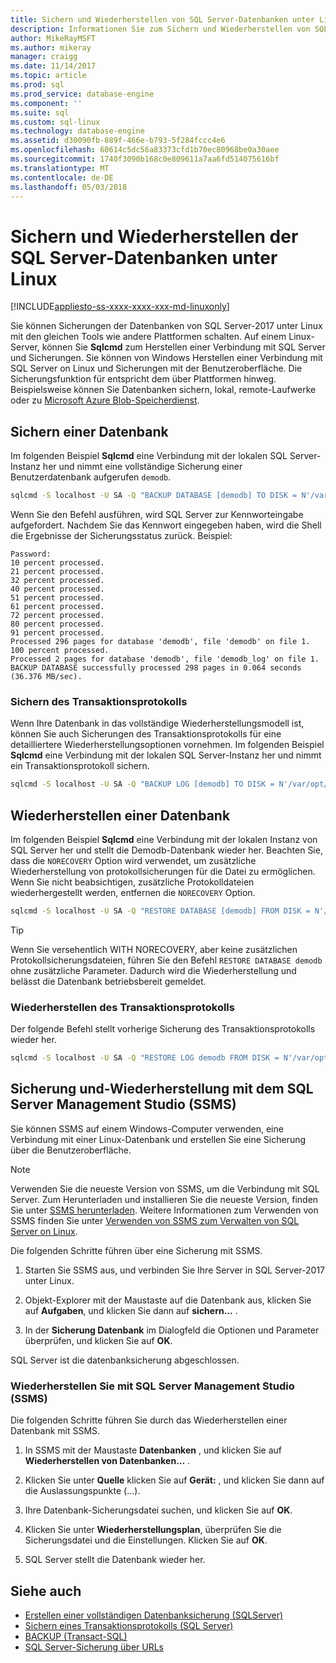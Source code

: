 ```yaml
---
title: Sichern und Wiederherstellen von SQL Server-Datenbanken unter Linux | Microsoft Docs
description: Informationen Sie zum Sichern und Wiederherstellen von SQL Server-Datenbanken unter Linux.
author: MikeRayMSFT
ms.author: mikeray
manager: craigg
ms.date: 11/14/2017
ms.topic: article
ms.prod: sql
ms.prod_service: database-engine
ms.component: ''
ms.suite: sql
ms.custom: sql-linux
ms.technology: database-engine
ms.assetid: d30090fb-889f-466e-b793-5f284fccc4e6
ms.openlocfilehash: 60614c5dc56a83373cfd1b70ec80968be0a30aee
ms.sourcegitcommit: 1740f3090b168c0e809611a7aa6fd514075616bf
ms.translationtype: MT
ms.contentlocale: de-DE
ms.lasthandoff: 05/03/2018
---
```

# <a name="backup-and-restore-sql-server-databases-on-linux"></a>Sichern und Wiederherstellen der SQL Server-Datenbanken unter Linux

[!INCLUDE[appliesto-ss-xxxx-xxxx-xxx-md-linuxonly](../includes/appliesto-ss-xxxx-xxxx-xxx-md-linuxonly.md)]

Sie können Sicherungen der Datenbanken von SQL Server-2017 unter Linux mit den gleichen Tools wie andere Plattformen schalten. Auf einem Linux-Server, können Sie **Sqlcmd** zum Herstellen einer Verbindung mit SQL Server und Sicherungen. Sie können von Windows Herstellen einer Verbindung mit SQL Server on Linux und Sicherungen mit der Benutzeroberfläche. Die Sicherungsfunktion für entspricht dem über Plattformen hinweg. Beispielsweise können Sie Datenbanken sichern, lokal, remote-Laufwerke oder zu [Microsoft Azure Blob-Speicherdienst](../relational-databases/backup-restore/sql-server-backup-to-url.md).

## <a name="backup-a-database"></a>Sichern einer Datenbank

Im folgenden Beispiel **Sqlcmd** eine Verbindung mit der lokalen SQL Server-Instanz her und nimmt eine vollständige Sicherung einer Benutzerdatenbank aufgerufen `demodb`.

```bash
sqlcmd -S localhost -U SA -Q "BACKUP DATABASE [demodb] TO DISK = N'/var/opt/mssql/data/demodb.bak' WITH NOFORMAT, NOINIT, NAME = 'demodb-full', SKIP, NOREWIND, NOUNLOAD, STATS = 10"
```

Wenn Sie den Befehl ausführen, wird SQL Server zur Kennworteingabe aufgefordert. Nachdem Sie das Kennwort eingegeben haben, wird die Shell die Ergebnisse der Sicherungsstatus zurück. Beispiel:

```
Password:
10 percent processed.
21 percent processed.
32 percent processed.
40 percent processed.
51 percent processed.
61 percent processed.
72 percent processed.
80 percent processed.
91 percent processed.
Processed 296 pages for database 'demodb', file 'demodb' on file 1.
100 percent processed.
Processed 2 pages for database 'demodb', file 'demodb_log' on file 1.
BACKUP DATABASE successfully processed 298 pages in 0.064 seconds (36.376 MB/sec).
```

### <a name="backup-the-transaction-log"></a>Sichern des Transaktionsprotokolls

Wenn Ihre Datenbank in das vollständige Wiederherstellungsmodell ist, können Sie auch Sicherungen des Transaktionsprotokolls für eine detailliertere Wiederherstellungsoptionen vornehmen. Im folgenden Beispiel **Sqlcmd** eine Verbindung mit der lokalen SQL Server-Instanz her und nimmt ein Transaktionsprotokoll sichern.

```bash
sqlcmd -S localhost -U SA -Q "BACKUP LOG [demodb] TO DISK = N'/var/opt/mssql/data/demodb_LogBackup.bak' WITH NOFORMAT, NOINIT, NAME = N'demodb_LogBackup', NOSKIP, NOREWIND, NOUNLOAD, STATS = 5"
```

## <a name="restore-a-database"></a>Wiederherstellen einer Datenbank

Im folgenden Beispiel **Sqlcmd** eine Verbindung mit der lokalen Instanz von SQL Server her und stellt die Demodb-Datenbank wieder her. Beachten Sie, dass die `NORECOVERY` Option wird verwendet, um zusätzliche Wiederherstellung von protokollsicherungen für die Datei zu ermöglichen. Wenn Sie nicht beabsichtigen, zusätzliche Protokolldateien wiederhergestellt werden, entfernen die `NORECOVERY` Option.

```bash
sqlcmd -S localhost -U SA -Q "RESTORE DATABASE [demodb] FROM DISK = N'/var/opt/mssql/data/demodb.bak' WITH FILE = 1, NOUNLOAD, REPLACE, NORECOVERY, STATS = 5"
```

> [!TIP]
> Wenn Sie versehentlich WITH NORECOVERY, aber keine zusätzlichen Protokollsicherungsdateien, führen Sie den Befehl `RESTORE DATABASE demodb` ohne zusätzliche Parameter. Dadurch wird die Wiederherstellung und belässt die Datenbank betriebsbereit gemeldet.

### <a name="restore-the-transaction-log"></a>Wiederherstellen des Transaktionsprotokolls

Der folgende Befehl stellt vorherige Sicherung des Transaktionsprotokolls wieder her.

```bash
sqlcmd -S localhost -U SA -Q "RESTORE LOG demodb FROM DISK = N'/var/opt/mssql/data/demodb_LogBackup.bak'"
```

## <a name="backup-and-restore-with-sql-server-management-studio-ssms"></a>Sicherung und-Wiederherstellung mit dem SQL Server Management Studio (SSMS)

Sie können SSMS auf einem Windows-Computer verwenden, eine Verbindung mit einer Linux-Datenbank und erstellen Sie eine Sicherung über die Benutzeroberfläche.

>[!NOTE] 
> Verwenden Sie die neueste Version von SSMS, um die Verbindung mit SQL Server. Zum Herunterladen und installieren Sie die neueste Version, finden Sie unter [SSMS herunterladen](../ssms/download-sql-server-management-studio-ssms.md). Weitere Informationen zum Verwenden von SSMS finden Sie unter [Verwenden von SSMS zum Verwalten von SQL Server on Linux](sql-server-linux-manage-ssms.md).

Die folgenden Schritte führen über eine Sicherung mit SSMS. 

1. Starten Sie SSMS aus, und verbinden Sie Ihre Server in SQL Server-2017 unter Linux.

1. Objekt-Explorer mit der Maustaste auf die Datenbank aus, klicken Sie auf **Aufgaben**, und klicken Sie dann auf **sichern...** .

1. In der **Sicherung Datenbank** im Dialogfeld die Optionen und Parameter überprüfen, und klicken Sie auf **OK**.
 
SQL Server ist die datenbanksicherung abgeschlossen.

### <a name="restore-with-sql-server-management-studio-ssms"></a>Wiederherstellen Sie mit SQL Server Management Studio (SSMS) 

Die folgenden Schritte führen Sie durch das Wiederherstellen einer Datenbank mit SSMS.

1. In SSMS mit der Maustaste **Datenbanken** , und klicken Sie auf **Wiederherstellen von Datenbanken...** . 

1. Klicken Sie unter **Quelle** klicken Sie auf **Gerät:** , und klicken Sie dann auf die Auslassungspunkte (...).

1. Ihre Datenbank-Sicherungsdatei suchen, und klicken Sie auf **OK**. 

1. Klicken Sie unter **Wiederherstellungsplan**, überprüfen Sie die Sicherungsdatei und die Einstellungen. Klicken Sie auf **OK**. 

1. SQL Server stellt die Datenbank wieder her. 

## <a name="see-also"></a>Siehe auch

* [Erstellen einer vollständigen Datenbanksicherung (SQLServer)](../relational-databases/backup-restore/create-a-full-database-backup-sql-server.md)
* [Sichern eines Transaktionsprotokolls (SQL Server)](../relational-databases/backup-restore/back-up-a-transaction-log-sql-server.md)
* [BACKUP (Transact-SQL)](../t-sql/statements/backup-transact-sql.md)
* [SQL Server-Sicherung über URLs](../relational-databases/backup-restore/sql-server-backup-to-url.md)
